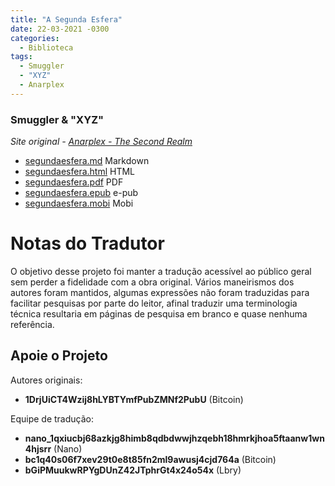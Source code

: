 ```yaml
---
title: "A Segunda Esfera"
date: 22-03-2021 -0300
categories:
  - Biblioteca
tags:
  - Smuggler
  - "XYZ"
  - Anarplex
---
```



### Smuggler & "XYZ"


_Site original - [Anarplex - The Second Realm](https://anarplex.net/files/secondrealm/)_

* <a href="https://raw.githubusercontent.com/cypherpunksbr/a-segunda-esfera/master/segundaesfera.md" target="_blank">segundaesfera.md</a> Markdown
* <a href="/arquivos/a-segunda-esfera/" target="_blank">segundaesfera.html</a> HTML
* <a href="https://github.com/cypherpunksbr/a-segunda-esfera/raw/master/segundaesfera.pdf" target="_blank">segundaesfera.pdf</a> PDF
* <a href="https://github.com/cypherpunksbr/a-segunda-esfera/raw/master/segundaesfera.epub" target="_blank">segundaesfera.epub</a> e-pub
* <a href="https://github.com/cypherpunksbr/a-segunda-esfera/raw/master/segundaesfera.mobi" target="_blank">segundaesfera.mobi</a> Mobi

# Notas do Tradutor

O objetivo desse projeto foi manter a tradução acessível ao público geral sem perder a fidelidade com a obra original.
Vários maneirismos dos autores foram mantidos, algumas expressões não foram traduzidas para facilitar pesquisas por parte do leitor, afinal traduzir uma terminologia técnica resultaria em páginas de pesquisa em branco e quase nenhuma referência.

## Apoie o Projeto

Autores originais:
* **1DrjUiCT4Wzij8hLYBTYmfPubZMNf2PubU** (Bitcoin)

Equipe de tradução:
* **nano_1qxiucbj68azkjg8himb8qdbdwwjhzqebh18hmrkjhoa5ftaanw1wn4hjsrr** (Nano)
* **bc1q40s06f7xev29t0e8t85fn2ml9awusj4cjd764a** (Bitcoin)
* **bGiPMuukwRPYgDUnZ42JTphrGt4x24o54x** (Lbry)